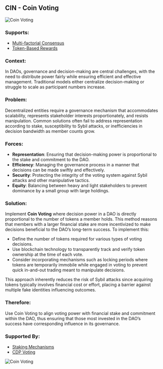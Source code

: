 ## CIN - Coin Voting

![Coin Voting](./output/illustrations/coin_voting.png)

### Supports:
* [Multi-factorial Consensus](./multi_factorial_consensus.html)
* [Token-Based Rewards](./token_based_rewards.md)

### Context:
In DAOs, governance and decision-making are central challenges, with the need to distribute power fairly while ensuring efficient and effective management. Traditional models either centralize decision-making or struggle to scale as participant numbers increase.

### Problem:
Decentralized entities require a governance mechanism that accommodates scalability, represents stakeholder interests proportionately, and resists manipulation. Common solutions often fail to address representation according to stake, susceptibility to Sybil attacks, or inefficiencies in decision bandwidth as member counts grow.

### Forces:
- **Representation**: Ensuring that decision-making power is proportional to the stake and commitment to the DAO.
- **Efficiency**: Managing the governance process in a manner that decisions can be made swiftly and effectively.
- **Security**: Protecting the integrity of the voting system against Sybil attacks and other manipulative tactics.
- **Equity**: Balancing between heavy and light stakeholders to prevent dominance by a small group with large holdings.

### Solution:
Implement **Coin Voting** where decision power in a DAO is directly proportional to the number of tokens a member holds. This method reasons that members with a larger financial stake are more incentivized to make decisions beneficial to the DAO’s long-term success. To implement this:
- Define the number of tokens required for various types of voting decisions.
- Use blockchain technology to transparently track and verify token ownership at the time of each vote.
- Consider incorporating mechanisms such as locking periods where tokens are temporarily immobile while engaged in voting to prevent quick in-and-out trading meant to manipulate decisions.

This approach inherently reduces the risk of Sybil attacks since acquiring tokens typically involves financial cost or effort, placing a barrier against multiple fake identities influencing outcomes.

### Therefore:
Use Coin Voting to align voting power with financial stake and commitment within the DAO, thus ensuring that those most invested in the DAO’s success have corresponding influence in its governance.

### Supported By:
* [Staking Mechanisms](./staking_mechanisms.html)
* [CDP Voting](./cdp_voting.html)

![Coin Voting](./output/coin_voting_specific_graph.png)